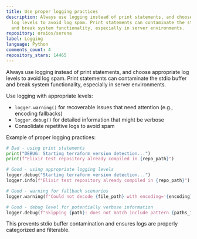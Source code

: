 ```yaml
---
title: Use proper logging practices
description: Always use logging instead of print statements, and choose appropriate
  log levels to avoid log spam. Print statements can contaminate the stdio buffer
  and break system functionality, especially in server environments.
repository: oraios/serena
label: Logging
language: Python
comments_count: 4
repository_stars: 14465
---
```


Always use logging instead of print statements, and choose appropriate log levels to avoid log spam. Print statements can contaminate the stdio buffer and break system functionality, especially in server environments.

Use logging with appropriate levels:
- `logger.warning()` for recoverable issues that need attention (e.g., encoding fallbacks)
- `logger.debug()` for detailed information that might be verbose
- Consolidate repetitive logs to avoid spam

Example of proper logging practices:

```python
# Bad - using print statements
print("DEBUG: Starting terraform version detection...")
print(f"Elixir test repository already compiled in {repo_path}")

# Good - using appropriate logging levels
logger.debug("Starting terraform version detection...")
logger.info(f"Elixir test repository already compiled in {repo_path}")

# Good - warning for fallback scenarios
logger.warning(f"Could not decode {file_path} with encoding='{encoding}'; using best match '{match.encoding}' instead")

# Good - debug level for potentially verbose information
logger.debug(f"Skipping {path}: does not match include pattern {paths_include_glob}")
```

This prevents stdio buffer contamination and ensures logs are properly categorized and filterable.